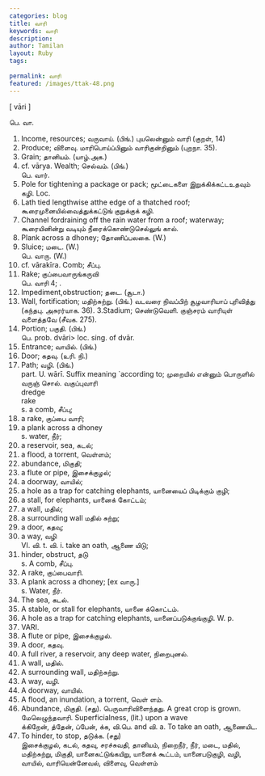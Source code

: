 ```yaml
---
categories: blog
title: வாரி
keywords: வாரி
description: 
author: Tamilan
layout: Ruby
tags: 
 
permalink: வாரி
featured: /images/ttak-48.png
---
```

  
[ vāri ]  
  
பெ. வா.   
1. Income, resources; வருவாய். (பிங்.) புயலென்னும் வாரி (குறள், 14)  
2. Produce; விளைவு. மாரிபொய்ப்பினும் வாரிகுன்றினும் (புறநா. 35).   
3. Grain; தானியம். (யாழ்.அக.)   
4. cf. vārya. Wealth; செல்வம். (பிங்.)  
பெ. வார்.   
1. Pole for tightening a package or pack; மூட்டைகளை இறுக்கிக்கட்டஉதவும் கழி. Loc.   
2. Lath tied lengthwise atthe edge of a thatched roof; கூரைமுனையில்வைத்துக்கட்டுங் குறுக்குக் கழி.   
3. Channel fordraining off the rain water from a roof; waterway; கூரையினின்று வடியும் நீரைக்கொண்டுசெல்லுங் கால்.   
4. Plank across a dhoney; தோணிப்பலகை. (W.)   
5. Sluice; மடை. (W.)  
பெ. வாரு. (W.)   
1. cf. vārakīra. Comb; சீப்பு.   
2. Rake; குப்பைவாருங்கருவி  
பெ. வாரி 4; .   
1. Impediment,obstruction; தடை. (சூடா.)   
2. Wall, fortification; மதிற்சுற்று. (பிங்.) வடவரை நிவப்பிற் சூழவாரியாப் புரிவித்து (கந்தபு. அசுரர்யாக. 36). 3.Stadium; செண்டுவெளி. குஞ்சரம் வாரியுள் வளைத்தவே (சீவக. 275).   
4. Portion; பகுதி. (பிங்.)  
பெ. prob. dvāri> loc. sing. of dvār.   
1. Entrance; வாயில். (பிங்.)   
2. Door; கதவு. (உரி. நி.)   
3. Path; வழி. (பிங்.)  
part. U. wārī. Suffix meaning `according to; முறையில் என்னும் பொருளில் வருஞ் சொல். வகுப்புவாரி  
dredge  
rake  
s. a comb, சீப்பு;   
2. a rake, குப்பை வாரி;   
3. a plank across a dhoney  
s. water, நீர்;   
2. a reservoir, sea, கடல்;   
3. a flood, a torrent, வெள்ளம்;   
4. abundance, மிகுதி;   
5. a flute or pipe, இசைக்குழல்;   
6. a doorway, வாயில்;   
7. a hole as a trap for catching elephants, யானையைப் பிடிக்கும் குழி;   
8. a stall, for elephants, யானைக் கோட்டம்;   
9. a wall, மதில்;   
1. a surrounding wall மதில் சுற்று;   
11. a door, கதவு;   
12. a way, வழி  
VI. வி. t. வி. i. take an oath, ஆணை யிடு;   
2. hinder, obstruct, தடு  
s. A comb, சீப்பு.   
2. A rake, குப்பைவாரி.   
3. A plank across a dhoney; [ex வாரு.]  
s. Water, நீர்.   
2. The sea, கடல்.   
3. A stable, or stall for elephants, யானை க்கொட்டம்.   
4. A hole as a trap for catching elephants, யானைப்படுக்குங்குழி. W. p.   
753. VARI.   
5. A flute or pipe, இசைக்குழல்.   
6. A door, கதவு.   
7. A full river, a reservoir, any deep water, நிறைபுனல்.   
8. A wall, மதில்.   
9. A surrounding wall, மதிற்சுற்று.   
1. A way, வழி.   
11. A doorway, வாயில்.   
12. A flood, an inundation, a torrent, வெள் ளம்.   
13. Abundance, மிகுதி. (சது). பெருவாரிவிளைந்தது. A great crop is grown. மேலெழுந்தவாரி. Superficialness, (lit.) upon a wave  
க்கிறேன், த்தேன், ப்பேன், க்க, வி.பெ. and வி. a. To take an oath, ஆணையிட.   
2. To hinder, to stop, தடுக்க. (சது)  
இசைக்குழல், கடல், கதவு, சரச்சுவதி, தானியம், நிறைநீர், நீர், மடை, மதில், மதிற்சுற்று, மிகுதி, யானைகட்டுங்கயிறு, யானைக் கூட்டம், யானைபடுகுழி, வழி, வாயில், வாரியென்னேவல், விளைவு, வெள்ளம்